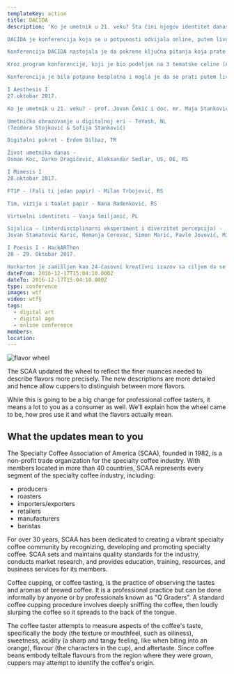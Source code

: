 ```yaml
---
templateKey: action
title: DACIDA
description: 'Ko je umetnik u 21. veku? Šta čini njegov identitet danas i koju ulogu on igra? Na koje sve načine može da opstane u današnjoj ekonomiji? I u kojoj meri je zajednica važna i kako sarađivati izvan granica?

DACIDA je konferencija koja se u potpunosti odvijala online, putem livestream-a, u periodu od 27. do 29. oktobra 2017.

Konferencija DACIDA nastojala je da pokrene ključna pitanja koja prate život i identitet umetnika danas, naglašavajući važnost novih tehnologija i njihove brojne mogućnosti.

Kroz program konferencije, koji je bio podeljen na 3 tematske celine (Aesthesis, Mimesis, Poiesis), pokušali smo da vas sprovedemo kroz važne teme i segmente koji se tiču egzistenicije i života umetnika danas.

Konferencija je bila potpuno besplatna i mogla je da se prati putem livestream-a na DACIDA youtube kanalu i sajtu.

I Aesthesis I
27.oktobar 2017.

Ko je umetnik u 21. veku? - prof. Jovan Čekić i doc. mr. Maja Stanković, RS

Umetničko obrazovanje u digitalnoj eri - TeYosh, NL
(Teodora Stojković & Sofija Stanković)

Digitalni pokret - Erdem Dilbaz, TR

Život umetnika danas -
Osman Koc, Darko Dragičević, Aleksandar Sedlar, US, DE, RS

I Mimesis I
28.oktobar 2017.

FT1P - (Fali ti jedan papir) - Milan Trbojević, RS

Tim, vizija i toalet papir - Nana Radenković, RS

Virtuelni identiteti - Vanja Smiljanić, PL

Sijalica – (interdisciplinarni eksperiment i diverzitet percepcija) -
Jovan Stamatović Karić, Nemanja Cerovac, Simon Marić, Pavle Jovović, Miloš Jovanović - RS, US, JP, CH

I Poesis I - HackARThon
28 - 29. Oktobar 2017.

Hackarton je zamišljen kao 24-časovni kreativni izazov sa ciljem da se mladi iz domena umetnosti i kulture upoznaju na koje sve načine mogu da realizuju svoju umetničku ideju uz mentorsku podršku, koji je usled nedovoljnog broja prijava otkazan.'
dateFrom: 2016-12-17T15:04:10.000Z
dateTo: 2016-12-17T15:04:10.000Z
type: conference
images: wtf
video: wtf§
tags:
  - digital art
  - digital age
  - online conference
members:
location:
---
```


![flavor wheel](/img/flavor_wheel.jpg)

The SCAA updated the wheel to reflect the finer nuances needed to describe flavors more precisely. The new descriptions are more detailed and hence allow cuppers to distinguish between more flavors.

While this is going to be a big change for professional coffee tasters, it means a lot to you as a consumer as well. We’ll explain how the wheel came to be, how pros use it and what the flavors actually mean.

## What the updates mean to you

The Specialty Coffee Association of America (SCAA), founded in 1982, is a non-profit trade organization for the specialty coffee industry. With members located in more than 40 countries, SCAA represents every segment of the specialty coffee industry, including:

* producers
* roasters
* importers/exporters
* retailers
* manufacturers
* baristas

For over 30 years, SCAA has been dedicated to creating a vibrant specialty coffee community by recognizing, developing and promoting specialty coffee. SCAA sets and maintains quality standards for the industry, conducts market research, and provides education, training, resources, and business services for its members.

Coffee cupping, or coffee tasting, is the practice of observing the tastes and aromas of brewed coffee. It is a professional practice but can be done informally by anyone or by professionals known as "Q Graders". A standard coffee cupping procedure involves deeply sniffing the coffee, then loudly slurping the coffee so it spreads to the back of the tongue.

The coffee taster attempts to measure aspects of the coffee's taste, specifically the body (the texture or mouthfeel, such as oiliness), sweetness, acidity (a sharp and tangy feeling, like when biting into an orange), flavour (the characters in the cup), and aftertaste. Since coffee beans embody telltale flavours from the region where they were grown, cuppers may attempt to identify the coffee's origin.
